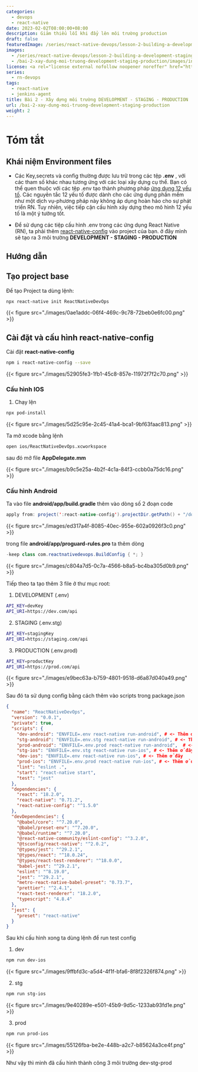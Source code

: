 ```yaml
---
categories:
  - devops
  - react-native
date: 2023-02-02T08:00:00+08:00
description: Giảm thiểu lỗi khi đẩy lên môi trường production
draft: false
featuredImage: /series/react-native-devops/lesson-2-building-a-development-staging-production-environment.webp
images:
  - /series/react-native-devops/lesson-2-building-a-development-staging-production-environment.webp
  - /bai-2-xay-dung-moi-truong-development-staging-production/images/index.png
license: <a rel="license external nofollow noopener noreffer" href="https://creativecommons.org/licenses/by-nc/4.0/" target="_blank">CC BY-NC 4.0</a>
series:
  - rn-devops
tags:
  - react-native
  - jenkins-agent
title: Bài 2 - Xây dựng môi trường DEVELOPMENT - STAGING - PRODUCTION
url: /bai-2-xay-dung-moi-truong-development-staging-production
weight: 2
---
```


# Tóm tắt

## Khái niệm Environment files

- Các Key,secrets và config thường được lưu trữ trong các tệp **.env** , với các tham số khác nhau tương ứng với các loại xây dựng cụ thể. Bạn có thể quen thuộc với các tệp .env tạo thành phương pháp [ứng dụng 12 yếu tố](https://12factor.net/). Các nguyên tắc 12 yếu tố được dành cho các ứng dụng phần mềm như một dịch vụ-phương pháp này không áp dụng hoàn hảo cho sự phát triển RN. Tuy nhiên, việc tiếp cận cấu hình xây dựng theo mô hình 12 yếu tố là một ý tưởng tốt.

- Để sử dụng các tiệp cấu hình .env trong các ứng dụng React Native (RN), ta phải thêm [react-native-config](https://www.npmjs.com/package/react-native-config) vào project của bạn. ở đây mình sẽ tạo ra 3 môi trường **DEVELOPMENT - STAGING - PRODUCTION**

## Hướng dẫn

## Tạo project base

Để tạo Project ta dùng lệnh:

```bash
npx react-native init ReactNativeDevOps
```

{{< figure src="./images/0ae1addc-06f4-469c-9c78-72beb0e6fc00.png" >}}

## Cài đặt và cấu hình react-native-config

Cài đặt **react-native-config**

```bash
npm i react-native-config --save
```

{{< figure src="./images/52905fe3-1fb1-45c8-857e-11972f7f2c70.png" >}}

### Cấu hình IOS

1. Chạy lện

```bash
npx pod-install
```

{{< figure src="./images/5d25c95e-2c45-41a4-bca1-9bf63faac813.png" >}}

Ta mở xcode bằng lệnh

```bash
open ios/ReactNativeDevOps.xcworkspace
```

sau đó mở file **AppDelegate.mm**

{{< figure src="./images/b9c5e25a-4b2f-4c1a-84f3-ccbb0a75dc16.png" >}}

### Cấu hình Android

Ta vào file **android/app/build.gradle** thêm vào dòng số 2 đoạn code

```java
apply from: project(':react-native-config').projectDir.getPath() + "/dotenv.gradle"
```

{{< figure src="./images/ed317a4f-8085-40ec-955e-602a0926f3c0.png" >}}

trong file **android/app/proguard-rules.pro** ta thêm dòng

```java
-keep class com.reactnativedevops.BuildConfig { *; }
```

{{< figure src="./images/c804a7d5-0c7a-4566-b8a5-bc4ba305d0b9.png" >}}

Tiếp theo ta tạo thêm 3 file ở thư mục root:

1. DEVELOPMENT (.env)

```bash
API_KEY=devKey
API_URI=https://dev.com/api
```

2. STAGING (.env.stg)

```bash
API_KEY=stagingKey
API_URI=https://staging.com/api
```

3. PRODUCTION (.env.prod)

```bash
API_KEY=productKey
API_URI=https://prod.com/api
```

{{< figure src="./images/e9bec63a-b759-4801-9518-d6a87d040a49.png" >}}

Sau đó ta sử dụng config bằng cách thêm vào scripts trong package.json

```json
{
  "name": "ReactNativeDevOps",
  "version": "0.0.1",
  "private": true,
  "scripts": {
    "dev-android": "ENVFILE=.env react-native run-android", # <- Thêm ở đây
    "stg-android": "ENVFILE=.env.stg react-native run-android", # <- Thêm ở đây
    "prod-android": "ENVFILE=.env.prod react-native run-android",  # <- Thêm ở đây
    "stg-ios": "ENVFILE=.env.stg react-native run-ios", # <- Thêm ở đây
    "dev-ios": "ENVFILE=.env react-native run-ios", # <- Thêm ở đây
    "prod-ios": "ENVFILE=.env.prod react-native run-ios", # <- Thêm ở đây
    "lint": "eslint .",
    "start": "react-native start",
    "test": "jest"
  },
  "dependencies": {
    "react": "18.2.0",
    "react-native": "0.71.2",
    "react-native-config": "^1.5.0"
  },
  "devDependencies": {
    "@babel/core": "^7.20.0",
    "@babel/preset-env": "^7.20.0",
    "@babel/runtime": "^7.20.0",
    "@react-native-community/eslint-config": "^3.2.0",
    "@tsconfig/react-native": "^2.0.2",
    "@types/jest": "^29.2.1",
    "@types/react": "^18.0.24",
    "@types/react-test-renderer": "^18.0.0",
    "babel-jest": "^29.2.1",
    "eslint": "^8.19.0",
    "jest": "^29.2.1",
    "metro-react-native-babel-preset": "0.73.7",
    "prettier": "^2.4.1",
    "react-test-renderer": "18.2.0",
    "typescript": "4.8.4"
  },
  "jest": {
    "preset": "react-native"
  }
}
```

Sau khi cấu hình xong ta dùng lệnh để run test config

1. dev

```bash
npm run dev-ios
```

{{< figure src="./images/9ffbfd3c-a5d4-4f1f-bfa6-8f8f2326f874.png" >}}

2. stg

```bash
npm run stg-ios
```

{{< figure src="./images/9e40289e-e501-45b9-9d5c-1233ab93fd1e.png" >}}

3. prod

```bash
npm run prod-ios
```

{{< figure src="./images/55126fba-be2e-448b-a2c7-b85624a3ce4f.png" >}}

Như vậy thì mình đã cấu hình thành công 3 môi trường dev-stg-prod
